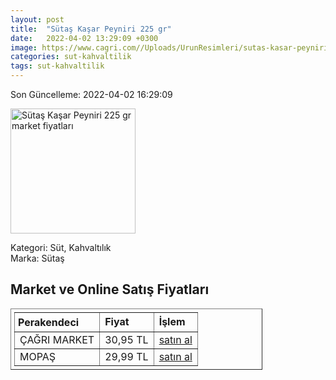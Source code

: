 ```yaml
---
layout: post
title:  "Sütaş Kaşar Peyniri 225 gr"
date:   2022-04-02 13:29:09 +0300
image: https://www.cagri.com//Uploads/UrunResimleri/sutas-kasar-peyniri-225-gr-5ff8.jpg
categories: sut-kahvaltilik
tags: sut-kahvaltilik
---
```


Son Güncelleme: 2022-04-02 16:29:09

<img src="https://www.cagri.com//Uploads/UrunResimleri/sutas-kasar-peyniri-225-gr-5ff8.jpg" width="200" alt="Sütaş Kaşar Peyniri 225 gr market fiyatları" />

Kategori: Süt, Kahvaltılık
<br />
Marka: Sütaş

<h2>Market ve Online Satış Fiyatları</h2>

<table border="1" style="padding: 5px;width:80%;">
  <tr>
    <td style="padding: 5px;"><strong>Perakendeci</strong></td>
    <td><strong>Fiyat</strong></td>
    <td><strong>İşlem</strong></td>
  </tr>
  <tr>
              <td title="Çağrı Market">ÇAĞRI MARKET</td>
              <td>30,95 TL</td>
              <td><a title="Çağrı Market" target="_blank" href="https://www.cagri.com/sutas-kasar-peyniri-225-gr">satın al</a></td>
            </tr><tr>
              <td title="Mopaş">MOPAŞ</td>
              <td>29,99 TL</td>
              <td><a title="Mopaş" target="_blank" href="https://mopas.com.tr/sutas-kasar-225-gr/p/31009">satın al</a></td>
            </tr>
</table>
